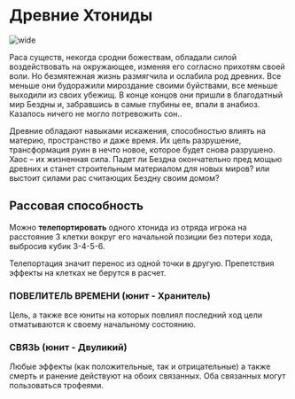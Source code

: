 # Древние Хтониды

![wide](/images/chthan-wide.jpg)

Раса существ, некогда сродни божествам, обладали силой воздействовать на окружающее, изменяя его согласно прихотям своей воли. Но безмятежная жизнь размягчила и ослабила род древних. Все меньше они будоражили мироздание своими буйствами, все меньше выходили из своих убежищ. В конце концов они пришли в благодатный мир Бездны и, забравшись в самые глубины ее, впали в анабиоз. Казалось ничего не могло потревожить сон..

Древние обладают навыками искажения, способностью влиять на материю, пространство и даже время. Их цель разрушение, трансформация руин в нечто новое, которое будет снова разрушено. Хаос – их жизненная сила. Падет ли Бездна окончательно пред мощью древних и станет строительным материалом для новых миров? или выстоит силами рас считающих Бездну своим домом?

## Рассовая способность
Можно **телепортировать** одного хтонида из
отряда игрока на расстояние 3 клетки вокруг его
начальной позиции без потери хода, выбросив
кубик 3-4-5-6.

Телепортация значит перенос из одной точки в
другую. Препетствия эффекты на клетках не
берутся в расчет.

### ПОВЕЛИТЕЛЬ ВРЕМЕНИ (юнит - Хранитель)
Цель, а также все юниты на которых повлиял
последний ход цели отматываются к своему
начальному состоянию.

### СВЯЗЬ (юнит - Двуликий)
Любые эффекты (как положительные, так и
отрицательные) а также смерть и ранение
действуют на обоих связанных. Оба связанных
могут пользоваться трофеями.